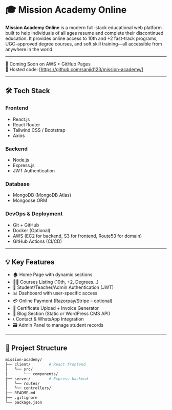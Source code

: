 # 🎓 Mission Academy Online

**Mission Academy Online** is a modern full-stack educational web platform built to help individuals of all ages resume and complete their discontinued education. It provides online access to 10th and +2 fast-track programs, UGC-approved degree courses, and soft skill training—all accessible from anywhere in the world.

---

🚀 Coming Soon on AWS + GitHub Pages  
📂 Hosted code: [https://github.com/sanjid123/mission-academy/]

---

## 🛠️ Tech Stack

### Frontend
- React.js
- React Router
- Tailwind CSS / Bootstrap
- Axios

### Backend
- Node.js
- Express.js
- JWT Authentication

### Database
- MongoDB (MongoDB Atlas)
- Mongoose ORM

### DevOps & Deployment
- Git + GitHub
- Docker (Optional)
- AWS (EC2 for backend, S3 for frontend, Route53 for domain)
- GitHub Actions (CI/CD)

---

## 💡 Key Features

- 🏠 Home Page with dynamic sections
- 👨‍🏫 Courses Listing (10th, +2, Degrees...)
- 🔐 Student/Teacher/Admin Authentication (JWT)
- 📊 Dashboard with user-specific access
- 💳 Online Payment (Razorpay/Stripe – optional)
- 🧾 Certificate Upload + Invoice Generator
- 📝 Blog Section (Static or WordPress CMS API)
- 📞 Contact & WhatsApp Integration
- 🗃️ Admin Panel to manage student records

---

## 📁 Project Structure

```bash
mission-academy/
├── client/        # React frontend
│   └── src/
│       └── components/
├── server/        # Express backend
│   └── routes/
│   └── controllers/
├── README.md
├── .gitignore
└── package.json
